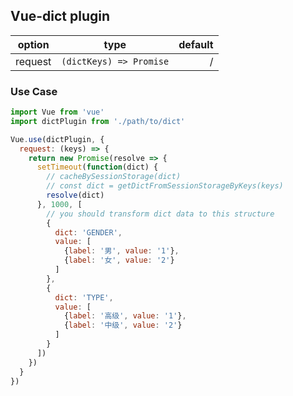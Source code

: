 ## Vue-dict plugin

| option   |     type       |  default |
|:----------:|:-------------:|------:|
| request |  `(dictKeys) => Promise` | / |

### Use Case

```js
import Vue from 'vue'
import dictPlugin from './path/to/dict'

Vue.use(dictPlugin, {
  request: (keys) => {
    return new Promise(resolve => {
      setTimeout(function(dict) {
        // cacheBySessionStorage(dict)
        // const dict = getDictFromSessionStorageByKeys(keys)
        resolve(dict)
      }, 1000, [
        // you should transform dict data to this structure
        {
          dict: 'GENDER',
          value: [
            {label: '男', value: '1'},
            {label: '女', value: '2'}
          ]
        },
        {
          dict: 'TYPE',
          value: [
            {label: '高级', value: '1'},
            {label: '中级', value: '2'}
          ]
        }
      ])
    })
  }
})
```



